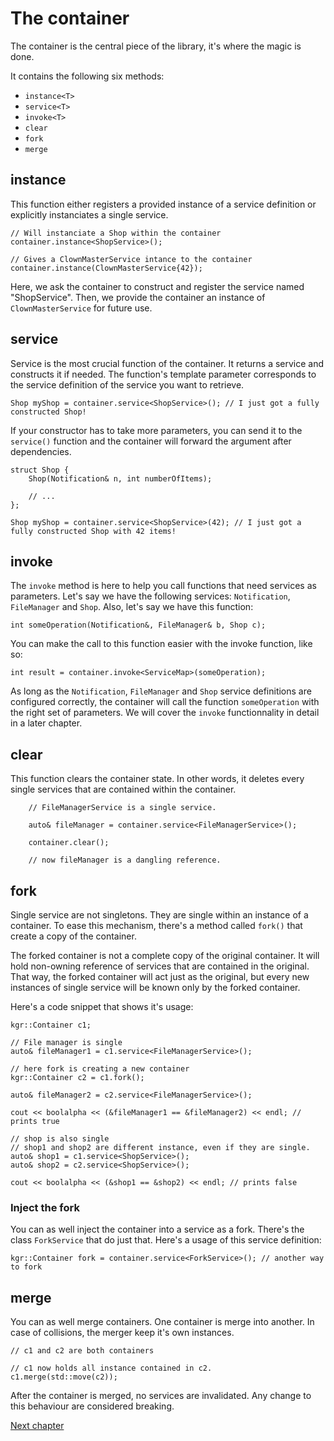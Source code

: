 The container
=============

The container is the central piece of the library, it's where the magic is done.

It contains the following six methods:

 * `instance<T>`
 * `service<T>`
 * `invoke<T>`
 * `clear`
 * `fork`
 * `merge`

## instance
This function either registers a provided instance of a service definition or explicitly instanciates a single service.

    // Will instanciate a Shop within the container
    container.instance<ShopService>();
    
    // Gives a ClownMasterService intance to the container
    container.instance(ClownMasterService{42});

Here, we ask the container to construct and register the service named "ShopService". Then, we provide the container an instance of `ClownMasterService` for future use.

## service
Service is the most crucial function of the container. It returns a service and constructs it if needed.
The function's template parameter corresponds to the service definition of the service you want to retrieve.

    Shop myShop = container.service<ShopService>(); // I just got a fully constructed Shop!
        
If your constructor has to take more parameters, you can send it to the `service()` function and the container will forward the argument after dependencies.

    struct Shop {
        Shop(Notification& n, int numberOfItems);
        
        // ...
    };
    
    Shop myShop = container.service<ShopService>(42); // I just got a fully constructed Shop with 42 items!

## invoke
The `invoke` method is here to help you call functions that need services as parameters.
Let's say we have the following services: `Notification`, `FileManager` and `Shop`.
Also, let's say we have this function:

    int someOperation(Notification&, FileManager& b, Shop c);

You can make the call to this function easier with the invoke function, like so:

    int result = container.invoke<ServiceMap>(someOperation);

As long as the `Notification`, `FileManager` and `Shop` service definitions are configured correctly, the container will call the function `someOperation` with the right set of parameters.
We will cover the `invoke` functionnality in detail in a later chapter.

## clear
This function clears the container state. In other words, it deletes every single services that are contained within the container.

        // FileManagerService is a single service.
        
        auto& fileManager = container.service<FileManagerService>();
        
        container.clear();
        
        // now fileManager is a dangling reference.
        
## fork
Single service are not singletons. They are single within an instance of a container.
To ease this mechanism, there's a method called `fork()` that create a copy of the container.

The forked container is not a complete copy of the original container. It will hold non-owning reference of services that are contained in the original.
That way, the forked container will act just as the original, but every new instances of single service will be known only by the forked container.

Here's a code snippet that shows it's usage:

    kgr::Container c1;
    
    // File manager is single
    auto& fileManager1 = c1.service<FileManagerService>();
    
    // here fork is creating a new container
    kgr::Container c2 = c1.fork();
    
    auto& fileManager2 = c2.service<FileManagerService>();
    
    cout << boolalpha << (&fileManager1 == &fileManager2) << endl; // prints true
    
    // shop is also single
    // shop1 and shop2 are different instance, even if they are single.
    auto& shop1 = c1.service<ShopService>();
    auto& shop2 = c2.service<ShopService>();
    
    cout << boolalpha << (&shop1 == &shop2) << endl; // prints false
    
### Inject the fork
You can as well inject the container into a service as a fork. There's the class `ForkService` that do just that.
Here's a usage of this service definition:

    kgr::Container fork = container.service<ForkService>(); // another way to fork
    
## merge
You can as well merge containers. One container is merge into another. In case of collisions, the merger keep it's own instances.

    // c1 and c2 are both containers
    
    // c1 now holds all instance contained in c2.
    c1.merge(std::move(c2));
    
After the container is merged, no services are invalidated. Any change to this behaviour are considered breaking.
 
[Next chapter](section3_override.md)
